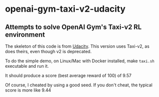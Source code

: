# openai-gym-taxi-v2-udacity

## Attempts to solve OpenAI Gym's Taxi-v2 RL environment

The skeleton of this code is from [Udacity](https://github.com/udacity/deep-reinforcement-learning/tree/master/lab-taxi).  This version uses Taxi-v2, as does theirs, even though v2 is deprecated.

To do the simple demo, on Linux/Mac with Docker installed, make `taxi.sh` executable and run it.

It should produce a score (best average reward of 100) of 9.57

Of course, I cheated by using a good seed.  If you don't cheat, the typical score is more like 9.44
